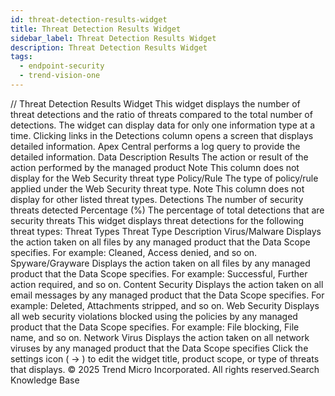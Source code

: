 ```yaml
---
id: threat-detection-results-widget
title: Threat Detection Results Widget
sidebar_label: Threat Detection Results Widget
description: Threat Detection Results Widget
tags:
  - endpoint-security
  - trend-vision-one
---
```


/*<![CDATA[*/ $('#title').html($('meta[name=map-description]').attr('content')); /*]]>*/ Threat Detection Results Widget This widget displays the number of threat detections and the ratio of threats compared to the total number of detections. The widget can display data for only one information type at a time. Clicking links in the Detections column opens a screen that displays detailed information. Apex Central performs a log query to provide the detailed information. Data Description Results The action or result of the action performed by the managed product Note This column does not display for the Web Security threat type Policy/Rule The type of policy/rule applied under the Web Security threat type. Note This column does not display for other listed threat types. Detections The number of security threats detected Percentage (%) The percentage of total detections that are security threats This widget displays threat detections for the following threat types: Threat Types Threat Type Description Virus/Malware Displays the action taken on all files by any managed product that the Data Scope specifies. For example: Cleaned, Access denied, and so on. Spyware/Grayware Displays the action taken on all files by any managed product that the Data Scope specifies. For example: Successful, Further action required, and so on. Content Security Displays the action taken on all email messages by any managed product that the Data Scope specifies. For example: Deleted, Attachments stripped, and so on. Web Security Displays all web security violations blocked using the policies by any managed product that the Data Scope specifies. For example: File blocking, File name, and so on. Network Virus Displays the action taken on all network viruses by any managed product that the Data Scope specifies Click the settings icon ( → ) to edit the widget title, product scope, or type of threats that displays. © 2025 Trend Micro Incorporated. All rights reserved.Search Knowledge Base